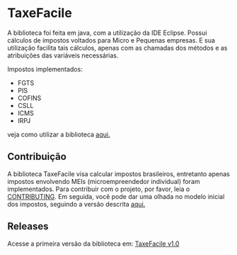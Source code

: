 # TaxeFacile

A biblioteca foi feita em java, com a utilização da IDE Eclipse. Possui cálculos de impostos voltados para Micro e Pequenas empresas. E sua utilização facilita tais cálculos, apenas com as chamadas dos métodos e as atribuições das variáveis necessárias.

Impostos implementados:
 * FGTS
 * PIS
 * COFINS
 * CSLL
 * ICMS
 * IRPJ
 
veja como utilizar a biblioteca [aqui.](https://github.com/LaTaxeEstLeVol/TaxeFacile/wiki/Como-usar)

## Contribuição

A biblioteca TaxeFacile visa calcular impostos brasileiros, entretanto apenas impostos envolvendo MEIs (microempreendedor individual) foram implementados.
Para contribuir com o projeto, por favor, leia o [CONTRIBUTING](https://github.com/ObservatorioDeResiduos-GCES-2018/2016.2-Observatorio-de-Residuos-Backend/blob/master/.github/CONTRIBUTING.MD). Em seguida, você pode dar uma olhada no modelo inicial dos impostos, seguindo a versão descrita [aqui.](https://raw.githubusercontent.com/wiki/LaTaxeEstLeVol/TaxeFacile/imgs/niveisImpostos.jpg)

## Releases

Acesse a primeira versão da biblioteca em: [TaxeFacile v1.0](https://github.com/LaTaxeEstLeVol/TaxeFacile/releases)
